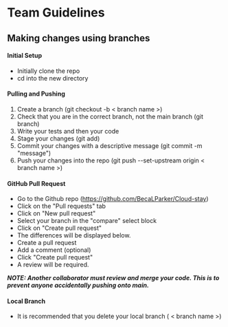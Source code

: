 # Team Guidelines

## Making changes using branches

#### Initial Setup
* Initially clone the repo
* cd into the new directory

#### Pulling and Pushing
1. Create a branch (git checkout -b < branch name >)
2. Check that you are in the correct branch, not the main branch (git branch)
3. Write your tests and then your code
4. Stage your changes (git add)
5. Commit your changes with a descriptive message (git commit -m "message")
6. Push your changes into the repo (git push --set-upstream origin < branch name >)

#### GitHub Pull Request

* Go to the Github repo (https://github.com/BecaLParker/Cloud-stay)
* Click on the "Pull requests" tab
* Click on "New pull request"
* Select your branch in the "compare" select block
* Click on "Create pull request"
* The differences will be displayed below.
* Create a pull request
* Add a comment (optional)
* Click "Create pull request"
* A review will be required.

***NOTE: Another collaborator must review and merge your code. This is to prevent anyone accidentally pushing onto main.***

#### Local Branch

* It is recommended that you delete your local branch ( < branch name >)
